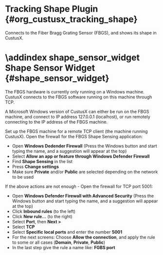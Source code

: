 Tracking Shape Plugin {#org_custusx_tracking_shape}
===================

Connects to the Fiber Bragg Grating Sensor (FBGS), and shows its shape in CustusX.

\addindex shape_sensor_widget
Shape Sensor Widget {#shape_sensor_widget}
===========================================================

The FBGS hardware is currently only running on a Windows machine. 
CustusX connects to the FBGS software running on this machine through TCP.

A Microsoft Windows version of CustusX can either be run on the FBGS machine, and connect to IP address 127.0.0.1 (localhost), or run remotely connecting to the IP address of the FBGS machine.

Set up the FBGS machine for a remote TCP client (the machine running CustusX).
Open the firewall for the FBGS Shape Sensing application:
* Open **Windows Dedender Firewall** (Press the Windows button and start typing the name, and a suggestion will appear at the top)
* Select **Allow an app or feature through Windows Defender Firewall**
* Find **Shape Sensing** in the list 
* Press **Change settings**
* Make sure **Private** and/or **Public** are selected depending on the network to be used

If the above actions are not enough - Open the firewall for TCP port 5001:
* Open **Windows Defender Firewall with Advanced Security** (Press the Windows button and start typing the name, and a suggestion will appear at the top)
* Click **Inbound rules** (to the left)
* Click **New rule...** (to the right)
* Select **Port**, then **Next >**
* Select **TCP**
* Select **Specific local ports** and enter the number **5001**
* For the next screens: Choose **Allow the connection**, and apply the rule to some or all cases (**Domain**, **Private**, **Public**)
* In the last step give the rule a name like: **FGBS port**
